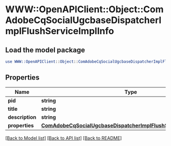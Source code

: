 # WWW::OpenAPIClient::Object::ComAdobeCqSocialUgcbaseDispatcherImplFlushServiceImplInfo

## Load the model package
```perl
use WWW::OpenAPIClient::Object::ComAdobeCqSocialUgcbaseDispatcherImplFlushServiceImplInfo;
```

## Properties
Name | Type | Description | Notes
------------ | ------------- | ------------- | -------------
**pid** | **string** |  | [optional] 
**title** | **string** |  | [optional] 
**description** | **string** |  | [optional] 
**properties** | [**ComAdobeCqSocialUgcbaseDispatcherImplFlushServiceImplProperties**](ComAdobeCqSocialUgcbaseDispatcherImplFlushServiceImplProperties.md) |  | [optional] 

[[Back to Model list]](../README.md#documentation-for-models) [[Back to API list]](../README.md#documentation-for-api-endpoints) [[Back to README]](../README.md)



